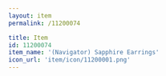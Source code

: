 ```yaml
---
layout: item
permalink: /11200074

title: Item
id: 11200074
item_name: '(Navigator) Sapphire Earrings'
icon_url: 'item/icon/11200001.png'
---
```

